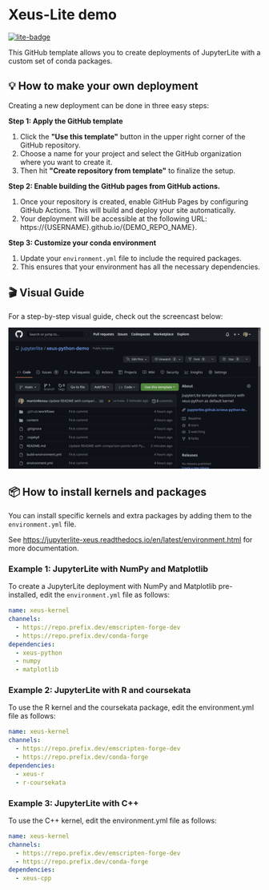 # Xeus-Lite demo

[![lite-badge](https://jupyterlite.rtfd.io/en/latest/_static/badge.svg)](https://krassowski.github.io/test-xeus-r-python-interaction/notebooks/?path=demo.ipynb)

This GitHub template allows you to create deployments of JupyterLite with a custom set of conda packages.

## 💡 How to make your own deployment

Creating a new deployment can be done in three easy steps:

**Step 1: Apply the GitHub template**

1. Click the **"Use this template"** button in the upper right corner of the GitHub repository.
2. Choose a name for your project and select the GitHub organization where you want to create it.
3. Then hit **"Create repository from template"** to finalize the setup.

**Step 2: Enable building the GitHub pages from GitHub actions.**

1. Once your repository is created, enable GitHub Pages by configuring GitHub Actions. This will build and deploy your site automatically.
2. Your deployment will be accessible at the following URL: https://{USERNAME}.github.io/{DEMO_REPO_NAME}.

**Step 3: Customize your conda environment**

1. Update your ``environment.yml`` file to include the required packages.
2. This ensures that your environment has all the necessary dependencies.

## 🎬 Visual Guide

For a step-by-step visual guide, check out the screencast below:

![Deploy your own](deploy.gif)

## 📦 How to install kernels and packages

You can install specific kernels and extra packages by adding them to the ``environment.yml`` file.

See https://jupyterlite-xeus.readthedocs.io/en/latest/environment.html for more documentation.

### Example 1: JupyterLite with NumPy and Matplotlib

To create a JupyterLite deployment with NumPy and Matplotlib pre-installed, edit the ``environment.yml`` file as follows:

```yml
name: xeus-kernel
channels:
  - https://repo.prefix.dev/emscripten-forge-dev
  - https://repo.prefix.dev/conda-forge
dependencies:
  - xeus-python
  - numpy
  - matplotlib
```

### Example 2: JupyterLite with R and coursekata

To use the R kernel and the coursekata package, edit the environment.yml file as follows:

```yml
name: xeus-kernel
channels:
  - https://repo.prefix.dev/emscripten-forge-dev
  - https://repo.prefix.dev/conda-forge
dependencies:
  - xeus-r
  - r-coursekata
```

### Example 3: JupyterLite with C++

To use the C++ kernel, edit the environment.yml file as follows:

```yml
name: xeus-kernel
channels:
  - https://repo.prefix.dev/emscripten-forge-dev
  - https://repo.prefix.dev/conda-forge
dependencies:
  - xeus-cpp
```

